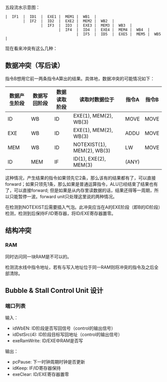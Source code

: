 五段流水示意图：

```
|  IF1  |  ID1  |  EXE1 |  MEM1 |  WB1  |
		|  IF2  |  ID2  |  EXE2 |  MEM2 |  WB2  |
				|  IF3  |  ID3  |  EXE3 |  MEM3 |  WB3  |
						|  IF4  |  ID4  |  EXE4 |  MEM4 |  WB4  |
								|  IF5  |  ID5  |  EXE5 |  MEM5 |  WB5  |
```
		


现在看来冲突有这么几种：

## 数据冲突（写后读）
指令B想用它前一两条指令A算出的结果。具体地，数据冲突的可能情况如下：


| 数据产生阶段 | 数据写回阶段 | 数据读取阶段 | 读取时数据位于         | 指令A | 指令B |
| ------------ | ------------ | ------------ | ---------------------- | ----- | ----- |
| ID           | WB           | ID           | EXE(1), MEM(2), WB(3)  | MOVE  | MOVE  |
| EXE          | WB           | ID           | EXE(1), MEM(2), WB(3)  | ADDU  | MOVE  |
| MEM          | WB           | ID           | NOTEXIST(1), MEM(2), WB(3) | LW    | MOVE  |
| ID           | MEM          | IF           | ID(1), EXE(2), MEM(3)    | (ANY) | 

这种情况，产生结果的指令如果领先它2条，那么该有的结果都有了，可以直接forward；如果只领先1条，那么如果是普通运算指令，ALU已经结束了结果也有了，可以直接forward; 但是如果是从内存里读数据的话，结果还得等一周期，所以只能暂停一波。forward unit只处理这里说的两种情况。

在检测到NOTEXIST后需要插入气泡。此冲突应当在A的EXE阶段（即B的ID阶段）检测，检测到后保持IF/ID寄存器，将ID/EXE寄存器置零。

## 结构冲突

### RAM

同时访问同一块RAM是不可以的。

检测流水线中指令地址，若有与写入地址位于同一RAM则将冲突的指令及之后全部清除。


## Bubble & Stall Control Unit 设计

### 端口列表

输入：
* idWbEN: ID阶段是否写回信号（control的输出信号）
* idDstSrc(4): ID阶段目标写回地址（control的输出信号）
* exeRamWrite: ID/EXE中RAM是否写

输出：
* pcPause: 下一时钟周期时钟是否更新
* idKeep: IF/ID寄存器保持
* exeClear: ID/EXE寄存器置零


